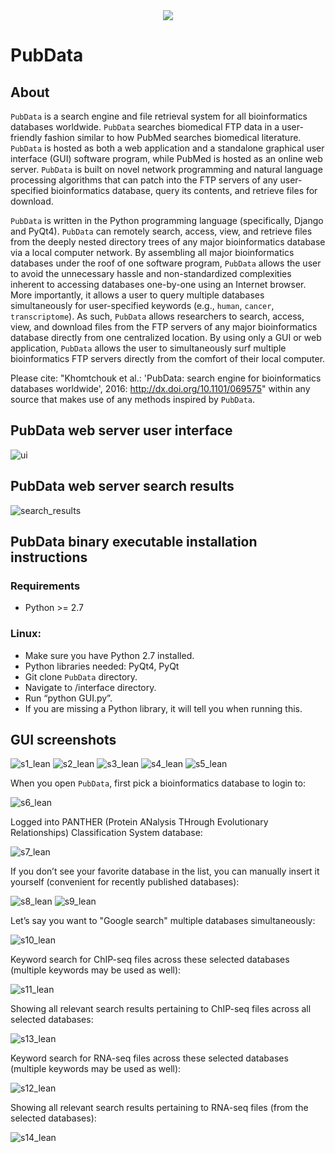 <div align="center">
<img src="https://cloud.githubusercontent.com/assets/9893806/17467742/83dcfbba-5cef-11e6-9da0-0adf825b3ddd.png">
</div>

# PubData

## About

`PubData` is a search engine and file retrieval system for all bioinformatics databases worldwide.  `PubData` searches biomedical FTP data in a user-friendly fashion similar to how PubMed searches biomedical literature.  `PubData` is hosted as both a web application and a standalone graphical user interface (GUI) software program, while PubMed is hosted as an online web server.  `PubData` is built on novel network programming and natural language processing algorithms that can patch into the FTP servers of any user-specified bioinformatics database, query its contents, and retrieve files for download.

`PubData` is written in the Python programming language (specifically, Django and PyQt4).  `PubData` can remotely search, access, view, and retrieve files from the deeply nested directory trees of any major bioinformatics database via a local computer network.  By assembling all major bioinformatics databases under the roof of one software program, `PubData` allows the user to avoid the unnecessary hassle and non-standardized complexities inherent to accessing databases one-by-one using an Internet browser.  More importantly, it allows a user to query multiple databases simultaneously for user-specified keywords (e.g., `human`, `cancer`, `transcriptome`).  As such, `PubData` allows researchers to search, access, view, and download files from the FTP servers of any major bioinformatics database directly from one centralized location.  By using only a GUI or web application, `PubData` allows the user to simultaneously surf multiple bioinformatics FTP servers directly from the comfort of their local computer.

Please cite: "Khomtchouk et al.: 'PubData: search engine for bioinformatics databases worldwide', 2016: http://dx.doi.org/10.1101/069575" within any source that makes use of any methods inspired by `PubData`.

## PubData web server user interface

![ui](https://user-images.githubusercontent.com/9893806/29386802-3eb6026a-8292-11e7-982d-d13d3df14dab.png)

## PubData web server search results

![search_results](https://user-images.githubusercontent.com/9893806/29386816-465514f2-8292-11e7-80d8-24d52d9901d6.png)

## PubData binary executable installation instructions

### Requirements

* Python >= 2.7

### Linux:
* Make sure you have Python 2.7 installed.
* Python libraries needed: PyQt4, PyQt
* Git clone `PubData` directory.
* Navigate to /interface directory.
* Run “python GUI.py”.
* If you are missing a Python library, it will tell you when running this.

## GUI screenshots

![s1_lean](https://cloud.githubusercontent.com/assets/9893806/14683412/9bb0cb6a-06f8-11e6-8e91-1279b9159c57.png)
![s2_lean](https://cloud.githubusercontent.com/assets/9893806/14683417/9f30459a-06f8-11e6-848b-05e695b3f1b4.png)
![s3_lean](https://cloud.githubusercontent.com/assets/9893806/14683424/a764e9dc-06f8-11e6-9a24-d5a20c0c4e14.png)
![s4_lean](https://cloud.githubusercontent.com/assets/9893806/14683425/a8d5b3c8-06f8-11e6-83a0-1e9a6c73544c.png)
![s5_lean](https://cloud.githubusercontent.com/assets/9893806/14683428/ab37473a-06f8-11e6-8231-5d09dc248086.png)

When you open `PubData`, first pick a bioinformatics database to login to:

![s6_lean](https://cloud.githubusercontent.com/assets/9893806/14683433/b2016ff0-06f8-11e6-813c-a1eccf2a2e30.png)

Logged into PANTHER (Protein ANalysis THrough Evolutionary Relationships) Classification System database:

![s7_lean](https://cloud.githubusercontent.com/assets/9893806/14683441/b53109a6-06f8-11e6-9065-b74e22d51c80.png)

If you don’t see your favorite database in the list, you can manually insert it yourself (convenient for recently published databases):

![s8_lean](https://cloud.githubusercontent.com/assets/9893806/14683444/b73f6f4e-06f8-11e6-80d7-893ca56a16d1.png)
![s9_lean](https://cloud.githubusercontent.com/assets/9893806/14683448/bd1b40c8-06f8-11e6-82a9-0459c6b56c7e.png)

Let’s say you want to "Google search" multiple databases simultaneously:

![s10_lean](https://cloud.githubusercontent.com/assets/9893806/14683452/c080e0c4-06f8-11e6-9c50-4931a31b600d.png)

Keyword search for ChIP-seq files across these selected databases (multiple keywords may be used as well):

![s11_lean](https://cloud.githubusercontent.com/assets/9893806/14683455/c21264d0-06f8-11e6-98cc-6cc74f5b5588.png)

Showing all relevant search results pertaining to ChIP-seq files across all selected databases:

![s13_lean](https://cloud.githubusercontent.com/assets/9893806/14683461/c696bcea-06f8-11e6-8334-37ba00b48b1c.png)

Keyword search for RNA-seq files across these selected databases (multiple keywords may be used as well):

![s12_lean](https://cloud.githubusercontent.com/assets/9893806/14683458/c4601ec6-06f8-11e6-8bb6-3d47a5ebbe3f.png)

Showing all relevant search results pertaining to RNA-seq files (from the selected databases):

![s14_lean](https://cloud.githubusercontent.com/assets/9893806/14683465/cabf7348-06f8-11e6-85f7-2c61a9a12d2c.png)

